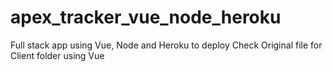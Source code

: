 # apex_tracker_vue_node_heroku
Full stack app using Vue, Node and Heroku to deploy
Check Original file for Client folder using Vue
